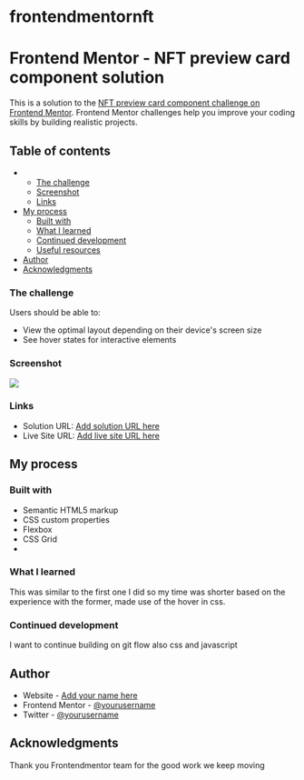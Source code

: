 # frontendmentornft
# Frontend Mentor - NFT preview card component solution

This is a solution to the [NFT preview card component challenge on Frontend Mentor](https://www.frontendmentor.io/challenges/nft-preview-card-component-SbdUL_w0U). Frontend Mentor challenges help you improve your coding skills by building realistic projects. 

## Table of contents

-
  - [The challenge](#the-challenge)
  - [Screenshot](#screenshot)
  - [Links](#links)
- [My process](#my-process)
  - [Built with](#built-with)
  - [What I learned](#what-i-learned)
  - [Continued development](#continued-development)
  - [Useful resources](#useful-resources)
- [Author](#author)
- [Acknowledgments](#acknowledgments)



### The challenge

Users should be able to:

- View the optimal layout depending on their device's screen size
- See hover states for interactive elements

### Screenshot

![](./images/equilibrum.PNG)



### Links

- Solution URL: [Add solution URL here](https://github.com/chimeziesolomon/frontendmentornft)
- Live Site URL: [Add live site URL here](https://dreamy-snyder-a7d122.netlify.app/)

## My process

### Built with

- Semantic HTML5 markup
- CSS custom properties
- Flexbox
- CSS Grid
- 
### What I learned

This was similar to the first one I did so my time was shorter based on the experience with the former, made use of the hover in css. 





### Continued development

I want to continue building on git flow also css and javascript


## Author

- Website - [Add your name here](https://www.your-site.com)
- Frontend Mentor - [@yourusername](https://www.frontendmentor.io/profile/chimeziesolomon)
- Twitter - [@yourusername](https://twitter.com/6e3c25b935fd489)



## Acknowledgments

Thank you Frontendmentor team for the good work we keep moving
